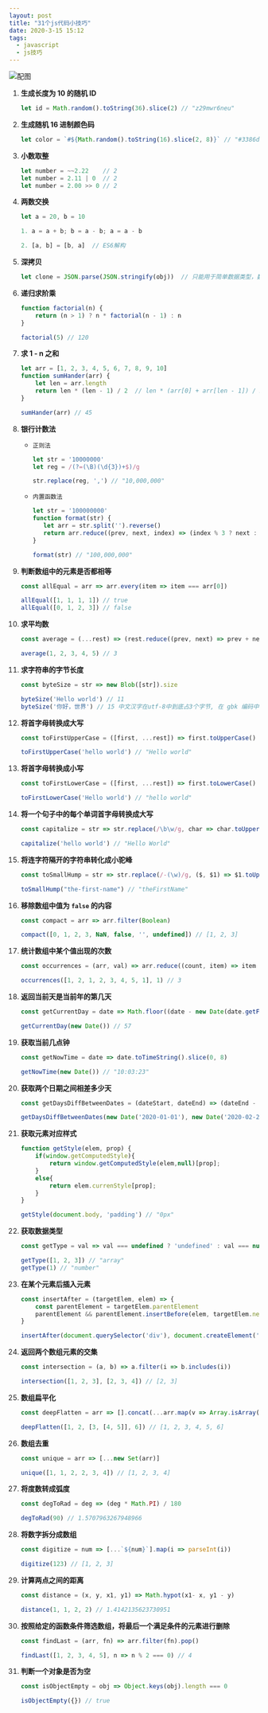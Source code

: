 ```yaml
---
layout: post
title: "31个js代码小技巧"
date: 2020-3-15 15:12
tags: 
  - javascript
  - js技巧
---
```



![配图](/assets/blogImg/js-xiaojiqiao.jpg)

1. **生成长度为 10 的随机 ID**

   ```javascript
   let id = Math.random().toString(36).slice(2) // "z29mwr6neu"
   ```
<!--more-->
2. **生成随机 16 进制颜色码**

   ```javascript
   let color = `#${Math.random().toString(16).slice(2, 8)}` // "#3386d8"
   ```
3. **小数取整**

   ```javascript
   let number = ~~2.22    // 2
   let number = 2.11 | 0  // 2
   let number = 2.00 >> 0 // 2
   ```
4. **两数交换**

   ```javascript
   let a = 20, b = 10
   
   1. a = a + b; b = a - b; a = a - b
   
   2. [a, b] = [b, a]  // ES6解构
   ```
5. **深拷贝**

   ```javascript
   let clone = JSON.parse(JSON.stringify(obj))  // 只能用于简单数据类型，数组，对象
   ```
6. **递归求阶乘**

   ```javascript
   function factorial(n) {
       return (n > 1) ? n * factorial(n - 1) : n
   }
   
   factorial(5) // 120
   ```
7. **求 1 - n 之和**

   ```javascript
   let arr = [1, 2, 3, 4, 5, 6, 7, 8, 9, 10]
   function sumHander(arr) {
       let len = arr.length
       return len * (len - 1) / 2  // len * (arr[0] + arr[len - 1]) / 2
   } 
   
   sumHander(arr) // 45
   ```
8. **银行计数法**

   + `正则法`

     ```javascript
     let str = '10000000'
     let reg = /(?=(\B)(\d{3})+$)/g
     
     str.replace(reg, ',') // "10,000,000"
     ```

   + `内置函数法`

     ```javascript
     let str = '100000000'
     function format(str) {
     	let arr = str.split('').reverse()
     	return arr.reduce((prev, next, index) => (index % 3 ? next : next + ',' ) + prev)
     }
     
     format(str) // "100,000,000"
     ```
9. **判断数组中的元素是否都相等**

   ```javascript
   const allEqual = arr => arr.every(item => item === arr[0])
   
   allEqual([1, 1, 1, 1]) // true
   allEqual([0, 1, 2, 3]) // false
   ```
10. **求平均数**

    ```javascript
    const average = (...rest) => (rest.reduce((prev, next) => prev + next) / rest.length)
    
    average(1, 2, 3, 4, 5) // 3
    ```
11. **求字符串的字节长度**

    ```javascript
    const byteSize = str => new Blob([str]).size
    
    byteSize('Hello world') // 11 
    byteSize('你好，世界') // 15 中文汉字在utf-8中到底占3个字节, 在 gbk 编码中占据2个字节
    ```
12. **将首字母转换成大写**

    ```javascript
    const toFirstUpperCase = ([first, ...rest]) => first.toUpperCase() + rest.join('')
    
    toFirstUpperCase('hello world') // "Hello world"
    ```
13. **将首字母转换成小写**

    ```javascript
    const toFirstLowerCase = ([first, ...rest]) => first.toLowerCase() + rest.join('')
    
    toFirstLowerCase('Hello world') // "hello world"
    ```  
14. **将一个句子中的每个单词首字母转换成大写**

    ```javascript
    const capitalize = str => str.replace(/\b\w/g, char => char.toUpperCase())
    
    capitalize('hello world') // "Hello World"
    ```
15. **将连字符隔开的字符串转化成小驼峰**

    ```javascript
    const toSmallHump = str => str.replace(/-(\w)/g, ($, $1) => $1.toUpperCase())
    
    toSmallHump("the-first-name") // "theFirstName"
    ```
16. **移除数组中值为 `false` 的内容**

    ```javascript
    const compact = arr => arr.filter(Boolean)
    
    compact([0, 1, 2, 3, NaN, false, '', undefined]) // [1, 2, 3]
    ```
17. **统计数组中某个值出现的次数**

    ```javascript
    const occurrences = (arr, val) => arr.reduce((count, item) => item === val ? count + 1 : count , 0)
    
    occurrences([1, 2, 1, 2, 3, 4, 5, 1], 1) // 3
    ```
18. **返回当前天是当前年的第几天**

    ```javascript
    const getCurrentDay = date => Math.floor((date - new Date(date.getFullYear(), 0, 0)) / 1000 / 60 / 60 / 24)
    
    getCurrentDay(new Date()) // 57
    ```
19. **获取当前几点钟**

    ```javascript
    const getNowTime = date => date.toTimeString().slice(0, 8)
    
    getNowTime(new Date()) // "10:03:23"
    ```
20. **获取两个日期之间相差多少天**

    ```javascript
    const getDaysDiffBetweenDates = (dateStart, dateEnd) => (dateEnd - dateStart) / (1000 * 60 * 60 * 24)
    
    getDaysDiffBetweenDates(new Date('2020-01-01'), new Date('2020-02-27')) // 57
    ```
21. **获取元素对应样式**

    ```javascript
    function getStyle(elem, prop) {
    	if(window.getComputedStyle){
    		return window.getComputedStyle(elem,null)[prop];
    	}
    	else{
    		return elem.currenStyle[prop];
    	}
    }
    
    getStyle(document.body, 'padding') // "0px"
    ```
22. **获取数据类型**

    ```javascript
    const getType = val => val === undefined ? 'undefined' : val === null ? 'null' : val.constructor.name.toLowerCase()
    
    getType([1, 2, 3]) // "array"
    getType(1) // "number"
    ```
23. **在某个元素后插入元素**

    ```javascript
    const insertAfter = (targetElem, elem) => {
        const parentElement = targetElem.parentElement
        parentElement && parentElement.insertBefore(elem, targetElem.nextSibling)
    }
    
    insertAfter(document.querySelector('div'), document.createElement('p'))
    ```
24. **返回两个数组元素的交集**

    ```javascript
    const intersection = (a, b) => a.filter(i => b.includes(i))
    
    intersection([1, 2, 3], [2, 3, 4]) // [2, 3]
    ```
25. **数组扁平化**

    ```javascript
    const deepFlatten = arr => [].concat(...arr.map(v => Array.isArray(v) ? deepFlatten(v) : v))
    
    deepFlatten([1, 2, [3, [4, 5]], 6]) // [1, 2, 3, 4, 5, 6]
    ```
26. **数组去重**

    ``` javascript
    const unique = arr => [...new Set(arr)]
    
    unique([1, 1, 2, 2, 3, 4]) // [1, 2, 3, 4]
    ```
27. **将度数转成弧度**

    ```javascript
    const degToRad = deg => (deg * Math.PI) / 180
    
    degToRad(90) // 1.5707963267948966
    ```
28. **将数字拆分成数组**

    ```javascript
    const digitize = num => [...`${num}`].map(i => parseInt(i))
    
    digitize(123) // [1, 2, 3]
    ```
29. **计算两点之间的距离**

    ```javascript
    const distance = (x, y, x1, y1) => Math.hypot(x1- x, y1 - y)
    
    distance(1, 1, 2, 2) // 1.4142135623730951
    ```
30. **按照给定的函数条件筛选数组，将最后一个满足条件的元素进行删除** 

    ```javascript
    const findLast = (arr, fn) => arr.filter(fn).pop()
    
    findLast([1, 2, 3, 4, 5], n => n % 2 === 0) // 4
    ```
31. **判断一个对象是否为空**

    ```javascript
    const isObjectEmpty = obj => Object.keys(obj).length === 0
    
    isObjectEmpty({}) // true
    ```

    

